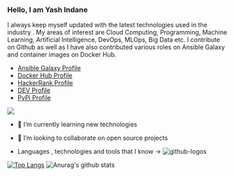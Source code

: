 ### Hello, I am Yash Indane
I always keep myself updated with the latest technologies used in the industry . My areas of interest are Cloud Computing, Programming, Machine Learning, Artificial Intelligence, DevOps, MLOps, Big Data etc. I contribute on Github as well as I have also contributed various roles on Ansible Galaxy and container images on Docker Hub.

- [Ansible Galaxy Profile](https://galaxy.ansible.com/my-content/namespaces)
- [Docker Hub Profile](https://hub.docker.com/repositories)
- [HackerRank Profile](https://www.hackerrank.com/yashindane46)
- [DEV Profile](https://dev.to/yashindane)
- [PyPi Profile](https://pypi.org/user/yashindane/)

![](https://www.codewars.com/users/Yash%20Indane/badges/small)

<!--
**YashIndane/YashIndane** is a ✨ _special_ ✨ repository because its `README.md` (this file) appears on your GitHub profile.-->

- 🌱 I’m currently learning new technologies
- 👯 I’m looking to collaborate on open source projects

- Languages , technologies and tools that I know ->
![github-logos](https://user-images.githubusercontent.com/53041219/213360896-79c5060c-e881-47b2-b889-c0f838426d86.png)


[![Top Langs](https://bellomia-readme-stats.vercel.app/api/top-langs/?username=YashIndane&theme=dark)](https://github.com/anuraghazra/github-readme-stats)
![Anurag's github stats](https://bellomia-readme-stats.vercel.app/api?username=YashIndane&show_icons=true&theme=dark&include_all_commits=true&hide=issues&line_height=48)
